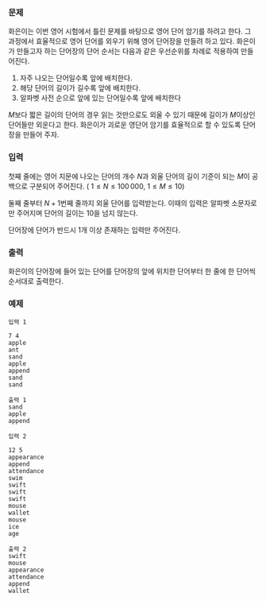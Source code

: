 ### 문제

화은이는 이번 영어 시험에서 틀린 문제를 바탕으로 영어 단어 암기를 하려고 한다. 그 과정에서 효율적으로 영어 단어를 외우기 위해 영어 단어장을 만들려 하고 있다. 화은이가 만들고자 하는 단어장의 단어 순서는 다음과 같은 우선순위를 차례로 적용하여 만들어진다.

1. 자주 나오는 단어일수록 앞에 배치한다.
2. 해당 단어의 길이가 길수록 앞에 배치한다.
3. 알파벳 사전 순으로 앞에 있는 단어일수록 앞에 배치한다

$M$보다 짧은 길이의 단어의 경우 읽는 것만으로도 외울 수 있기 때문에 길이가
$M$이상인 단어들만 외운다고 한다. 화은이가 괴로운 영단어 암기를 효율적으로 할 수 있도록 단어장을 만들어 주자.

### 입력

첫째 줄에는 영어 지문에 나오는 단어의 개수
$N$과 외울 단어의 길이 기준이 되는
$M$이 공백으로 구분되어 주어진다. (
$1 \leq N \leq 100\,000$,
$1 \leq M \leq 10$)

둘째 줄부터
$N+1$번째 줄까지 외울 단어를 입력받는다. 이때의 입력은 알파벳 소문자로만 주어지며 단어의 길이는
$10$을 넘지 않는다.

단어장에 단어가 반드시 1개 이상 존재하는 입력만 주어진다.

### 출력

화은이의 단어장에 들어 있는 단어를 단어장의 앞에 위치한 단어부터 한 줄에 한 단어씩 순서대로 출력한다.

### 예제

```
입력 1

7 4
apple
ant
sand
apple
append
sand
sand

출력 1
sand
apple
append
```

```
입력 2

12 5
appearance
append
attendance
swim
swift
swift
swift
mouse
wallet
mouse
ice
age

출력 2
swift
mouse
appearance
attendance
append
wallet
```
